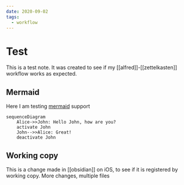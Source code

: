 ```yaml
---
date: 2020-09-02
tags:
  - workflow
---
```


# Test

This is a test note. It was created to see if my [[alfred]]-[[zettelkasten]] workflow works as expected.

## Mermaid

Here I am testing [mermaid]() support

```{.mermaid}
sequenceDiagram
    Alice->>John: Hello John, how are you?
    activate John
    John-->>Alice: Great!
    deactivate John
```

## Working copy
This is a change made in [[obsidian]] on iOS, to see if it is registered by working copy. 
More changes, multiple files